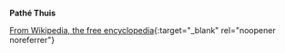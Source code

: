 **Pathé Thuis**<br>

[From Wikipedia, the free encyclopedia](https://nl.wikipedia.org/wiki/Path%C3%A9_Thuis){:target="_blank" rel="noopener noreferrer"}